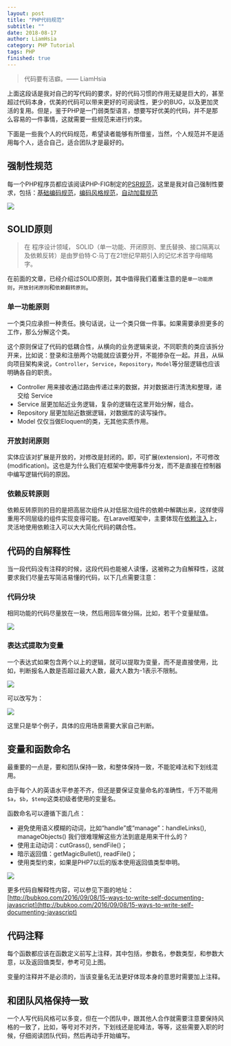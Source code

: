 ```yaml
---
layout: post
title: "PHP代码规范"
subtitle: ""
date: 2018-08-17
author: LiamHsia
category: PHP Tutorial
tags: PHP 
finished: true
---
```


> 代码要有洁癖。—— LiamHsia

上面这段话是我对自己的写代码的要求，好的代码习惯的作用无疑是巨大的，甚至超过代码本身，优美的代码可以带来更好的可阅读性，更少的BUG，以及更加灵活的复用。但是，鉴于PHP是一门弱类型语言，想要写好优美的代码，并不是那么容易的一件事情，这就需要一些规范来进行约束。

下面是一些我个人的代码规范，希望读者能够有所借鉴，当然，个人规范并不是适用每个人，适合自己，适合团队才是最好的。

## 强制性规范
每一个PHP程序员都应该阅读PHP-FIG制定的[PSR规范](https://www.php-fig.org/psr/)，这里是我对自己强制性要求，包括：[基础编码规范](https://www.php-fig.org/psr/psr-1/)，[编码风格规范](https://www.php-fig.org/psr/psr-2/)，[自动加载规范](https://www.php-fig.org/psr/psr-4/)

![](http://ooyc2y4k2.bkt.clouddn.com/2018-08-16-Jietu20180817-010946.png)

## SOLID原则
> 在 程序设计领域， SOLID（单一功能、开闭原则、里氏替换、接口隔离以及依赖反转）是由罗伯特·C·马丁在21世纪早期引入的记忆术首字母缩略字。

在前面的文章，已经介绍过SOLID原则，其中值得我们着重注意的是`单一功能原则`，`开放封闭原则`和`依赖翻转原则`。

### 单一功能原则
一个类只应承担一种责任。换句话说，让一个类只做一件事。如果需要承担更多的工作，那么分解这个类。

这个原则保证了代码的低耦合性，从横向的业务逻辑来说，不同职责的类应该拆分开来，比如说：登录和注册两个功能就应该要分开，不能掺杂在一起。并且，从纵向项目架构来说，`Controller`，`Service`，`Repository`，`Model`等分层逻辑也应该明确各自的职责。

- Controller 用来接收通过路由传递过来的数据，并对数据进行清洗和整理，递交给 Service
- Service 层更加贴近业务逻辑，复杂的逻辑在这里开始分解，组合。
- Repository 层更加贴近数据逻辑，对数据库的读写操作。
- Model 仅仅当做Eloquent的类，无其他实质作用。

### 开放封闭原则
实体应该对扩展是开放的，对修改是封闭的。即，可扩展(extension)，不可修改(modification)。这也是为什么我们在框架中使用事件分发，而不是直接在控制器中编写逻辑代码的原因。

### 依赖反转原则
依赖反转原则的目的是把高层次组件从对低层次组件的依赖中解耦出来，这样使得重用不同层级的组件实现变得可能。在Laravel框架中，主要体现在[依赖注入](https://laravel.com/docs/5.6/container)上，灵活地使用依赖注入可以大大简化代码的耦合性。

## 代码的自解释性
当一段代码没有注释的时候，这段代码也能被人读懂，这被称之为自解释性，这就要求我们尽量去写简洁易懂的代码，以下几点需要注意：

### 代码分块
相同功能的代码尽量放在一块，然后用回车做分隔，比如，若干个变量赋值。

![](http://ooyc2y4k2.bkt.clouddn.com/2018-08-17-Jietu20180817-100813.png)


### 表达式提取为变量
一个表达式如果包含两个以上的逻辑，就可以提取为变量，而不是直接使用，比如，判断报名人数是否超过最大人数，最大人数为-1表示不限制。

![](http://ooyc2y4k2.bkt.clouddn.com/2018-08-17-Jietu20180817-102701.png)

可以改写为：

![](http://ooyc2y4k2.bkt.clouddn.com/2018-08-17-Jietu20180817-102900.png)

这里只是举个例子，具体的应用场景需要大家自己判断。

## 变量和函数命名

最重要的一点是，要和团队保持一致，和整体保持一致，不能驼峰法和下划线混用。

由于每个人的英语水平参差不齐，但还是要保证变量命名的准确性，千万不能用`$a`，`$b`，`$temp`这类初级者使用的变量名。

函数命名可以遵循下面几点：

- 避免使用语义模糊的动词，比如“handle”或“manage”：handleLinks(), manageObjects() 我们很难理解这些方法到底是用来干什么的？
- 使用主动动词：cutGrass(), sendFile()；
- 暗示返回值：getMagicBullet(), readFile()；
- 使用类型约束，如果是PHP7以后的版本使用返回值类型申明。

![](http://ooyc2y4k2.bkt.clouddn.com/2018-08-17-Jietu20180817-104234.png)

更多代码自解释性内容，可以参见下面的地址：[http://bubkoo.com/2016/09/08/15-ways-to-write-self-documenting-javascript](http://bubkoo.com/2016/09/08/15-ways-to-write-self-documenting-javascript)

## 代码注释
每个函数都应该在函数定义前写上注释，其中包括，参数名，参数类型，和参数大意，以及返回值类型，参考可见上图。

变量的注释并不是必须的，当该变量名无法更好体现本身的意思时需要加上注释。

## 和团队风格保持一致
一个人写代码风格可以多变，但在一个团队中，跟其他人合作就需要注意要保持风格的一致了，比如，等号对不对齐，下划线还是驼峰法，等等，这些需要入职的时候，仔细阅读团队代码，然后再动手开始编写。

